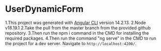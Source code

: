 # UserDynamicForm


1.This project was generated with [Angular CLI](https://github.com/angular/angular-cli) version 14.2.13.
2.Node v18.19.1
2.Take the pull from the master branch from the provided github repository.
3.Then run the npm i command in the CMD for installing the required packages.
4.Then run the command "ng serve" in the CMD to run the project for a dev server. Navigate to `http://localhost:4200/`.

